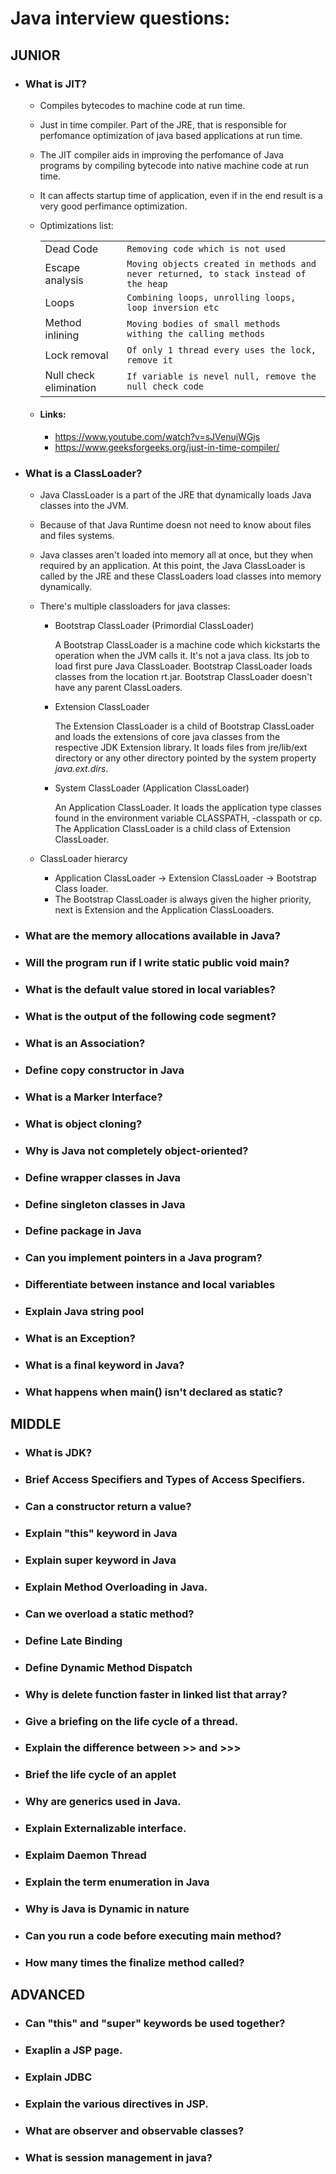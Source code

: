 # Java interview questions:


## JUNIOR

* ### What is JIT?
	* Compiles bytecodes to machine code at run time.
	* Just in time compiler. Part of the JRE, that is responsible for perfomance optimization of java based applications at run time.
	* The JIT compiler aids in improving the perfomance of Java programs by compiling bytecode into native machine code at run time.
	* It can affects startup time of application, even if in the end result is a very good perfimance optimization.
	* Optimizations list:

		|                |                               															  |
		|----------------|--------------------------------------------------------------------------------------------|
		|Dead Code		 		|`Removing code which is not used`													  |	
		|Escape analysis 		|`Moving objects created in methods and never returned, to stack instead of the heap` |
		|Loops           		|`Combining loops, unrolling loops, loop inversion etc`								  |
		|Method inlining 		|`Moving bodies of small methods withing the calling methods`						  |
		|Lock removal    		|`Of only 1 thread every uses the lock, remove it`									  |
		|Null check elimination |`If variable is nevel null, remove the null check code`							  |

	* #### Links:	
		* https://www.youtube.com/watch?v=sJVenujWGjs
		* https://www.geeksforgeeks.org/just-in-time-compiler/

* ###  What is a ClassLoader?
	* Java ClassLoader is a part of the JRE that dynamically loads Java classes into the JVM.
	* Because of that Java Runtime doesn not need to know about files and files systems.
	* Java classes aren't loaded into memory all at once, but they when required by an application. At this point, the Java ClassLoader is called by the JRE and these ClassLoaders load classes into memory dynamically.
	* There's multiple classloaders for java classes:
		* Bootstrap ClassLoader (Primordial ClassLoader)

			A Bootstrap ClassLoader is a machine code which kickstarts the operation when the JVM calls it. It's not a java class. Its job to load first pure Java ClassLoader. Bootstrap ClassLoader loads classes from the location rt.jar. Bootstrap ClassLoader doesn't have any parent ClassLoaders.

		* Extension ClassLoader

			The Extension ClassLoader is a child of Bootstrap ClassLoader and loads the extensions of core java classes from the respective JDK Extension library. It loads files from jre/lib/ext directory or any other directory pointed by the system property *java.ext.dirs*.

		* System ClassLoader (Application ClassLoader)

			An Application ClassLoader. It loads the application type classes found in the environment variable CLASSPATH, -classpath or cp. The Application ClassLoader is a child class of Extension ClassLoader.

	* ClassLoader hierarcy

		- Application ClassLoader -> Extension ClassLoader -> Bootstrap Class loader.
		- The Bootstrap ClassLoader is always given the higher priority, next is Extension and the Application ClassLooaders.
		

* ###  What are the memory allocations available in Java?
* ###  Will the program run if I write static public void main?
* ###  What is the default value stored in local variables?
* ###  What is the output of the following code segment?
* ###  What is an Association?
* ###  Define copy constructor in Java
* ###  What is a Marker Interface?
* ###  What is object cloning?
* ###  Why is Java not completely object-oriented?
* ###  Define wrapper classes in Java
* ###  Define singleton classes in Java
* ###  Define package in Java
* ###  Can you implement pointers in a Java program?
* ###  Differentiate between instance and local variables
* ###  Explain Java string pool
* ###  What is an Exception?
* ###  What is a final keyword in Java?
* ###  What happens when main() isn't declared as static?

## MIDDLE

* ### What is JDK?
* ### Brief Access Specifiers and Types of Access Specifiers.
* ### Can a constructor return a value?
* ### Explain "this" keyword in Java
* ### Explain super keyword in Java
* ### Explain Method Overloading in Java.
* ### Can we overload a static method?
* ### Define Late Binding
* ### Define Dynamic Method Dispatch
* ### Why is delete function faster in linked list that array?
* ### Give a briefing on the life cycle of a thread.
* ### Explain the difference between >> and >>>
* ### Brief the life cycle of an applet
* ### Why are generics used in Java.
* ### Explain Externalizable interface.
* ### Explaim Daemon Thread
* ### Explain the term enumeration in Java
* ### Why is Java is Dynamic in nature
* ### Can you run a code before executing main method?
* ### How many times the finalize method called?

## ADVANCED

* ### Can "this" and "super" keywords be used together?
* ### Exaplin a JSP page.
* ### Explain JDBC
* ### Explain the various directives in JSP.
* ### What are observer and observable classes?
* ### What is session management in java?
